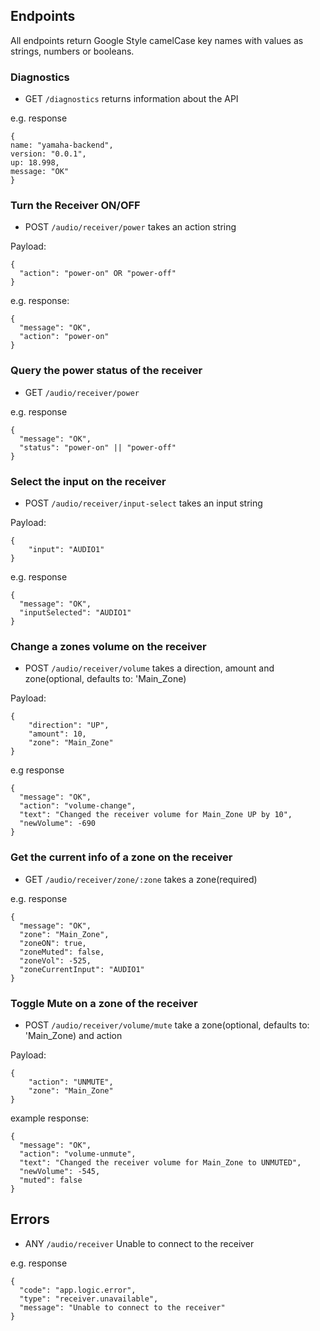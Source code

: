 ## Endpoints
All endpoints return Google Style camelCase key names with values as strings, numbers or booleans.

### Diagnostics
* GET ```/diagnostics``` returns information about the API

e.g. response
```
{
name: "yamaha-backend",
version: "0.0.1",
up: 18.998,
message: "OK"
}
```

### Turn the Receiver ON/OFF
* POST ```/audio/receiver/power``` takes an action string

Payload:
```
{ 
  "action": "power-on" OR "power-off"
}
```

e.g. response:
```
{
  "message": "OK",
  "action": "power-on"
}
```


### Query the power status of the receiver
* GET ```/audio/receiver/power```

e.g. response
```
{
  "message": "OK",
  "status": "power-on" || "power-off"
}
```

### Select the input on the receiver 
* POST ```/audio/receiver/input-select``` takes an input string

Payload:
```
{
	"input": "AUDIO1"
}
```

e.g. response
```
{
  "message": "OK",
  "inputSelected": "AUDIO1"
}
```

### Change a zones volume on the receiver
* POST ```/audio/receiver/volume``` takes a direction, amount and zone(optional, defaults to: 'Main_Zone)

Payload: 
```
{
	"direction": "UP",
	"amount": 10,
	"zone": "Main_Zone"
}
```

e.g response
```
{
  "message": "OK",
  "action": "volume-change",
  "text": "Changed the receiver volume for Main_Zone UP by 10",
  "newVolume": -690
}
```

### Get the current info of a zone on the receiver
* GET ```/audio/receiver/zone/:zone``` takes a zone(required)

e.g. response
```
{
  "message": "OK",
  "zone": "Main_Zone",
  "zoneON": true,
  "zoneMuted": false,
  "zoneVol": -525,
  "zoneCurrentInput": "AUDIO1"
}
```

### Toggle Mute on a zone of the receiver
* POST ```/audio/receiver/volume/mute``` take a zone(optional, defaults to: 'Main_Zone) and action

Payload:
```
{
	"action": "UNMUTE",
	"zone": "Main_Zone"
}
```

example response:
```
{
  "message": "OK",
  "action": "volume-unmute",
  "text": "Changed the receiver volume for Main_Zone to UNMUTED",
  "newVolume": -545,
  "muted": false
}
```


## Errors
* ANY ```/audio/receiver``` Unable to connect to the receiver

e.g. response
```
{
  "code": "app.logic.error",
  "type": "receiver.unavailable",
  "message": "Unable to connect to the receiver"
}
```